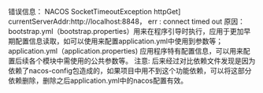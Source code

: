 错误信息：
NACOS SocketTimeoutException httpGet] currentServerAddr:http://localhost:8848， err : connect timed out
原因：
bootstrap.yml（bootstrap.properties）用来在程序引导时执行，应用于更加早期配置信息读取，如可以使用来配置application.yml中使用到参数等；
application.yml（application.properties) 应用程序特有配置信息，可以用来配置后续各个模块中需使用的公共参数等。
注意:
后来经过对比依赖文件发现是因为依赖了nacos-config包造成的，如果项目中用不到这个功能依赖，可以将这部分依赖删除，删除之后application.yml中的nacos配置有效。